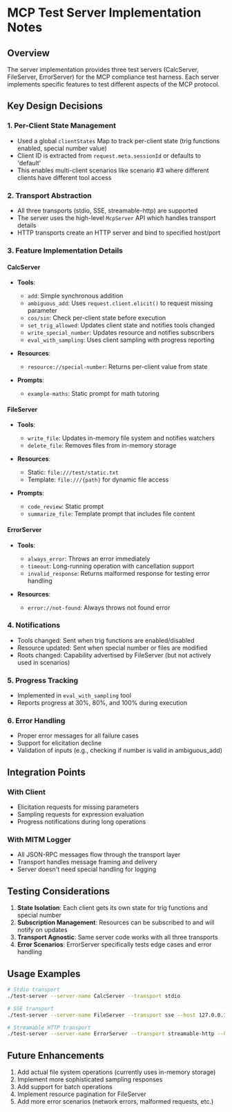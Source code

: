# MCP Test Server Implementation Notes

## Overview
The server implementation provides three test servers (CalcServer, FileServer, ErrorServer) for the MCP compliance test harness. Each server implements specific features to test different aspects of the MCP protocol.

## Key Design Decisions

### 1. Per-Client State Management
- Used a global `clientStates` Map to track per-client state (trig functions enabled, special number value)
- Client ID is extracted from `request.meta.sessionId` or defaults to 'default'
- This enables multi-client scenarios like scenario #3 where different clients have different tool access

### 2. Transport Abstraction
- All three transports (stdio, SSE, streamable-http) are supported
- The server uses the high-level `McpServer` API which handles transport details
- HTTP transports create an HTTP server and bind to specified host/port

### 3. Feature Implementation Details

#### CalcServer
- **Tools**:
  - `add`: Simple synchronous addition
  - `ambiguous_add`: Uses `request.client.elicit()` to request missing parameter
  - `cos/sin`: Check per-client state before execution
  - `set_trig_allowed`: Updates client state and notifies tools changed
  - `write_special_number`: Updates resource and notifies subscribers
  - `eval_with_sampling`: Uses client sampling with progress reporting
  
- **Resources**:
  - `resource://special-number`: Returns per-client value from state
  
- **Prompts**:
  - `example-maths`: Static prompt for math tutoring

#### FileServer
- **Tools**:
  - `write_file`: Updates in-memory file system and notifies watchers
  - `delete_file`: Removes files from in-memory storage
  
- **Resources**:
  - Static: `file:///test/static.txt`
  - Template: `file:///{path}` for dynamic file access
  
- **Prompts**:
  - `code_review`: Static prompt
  - `summarize_file`: Template prompt that includes file content

#### ErrorServer
- **Tools**:
  - `always_error`: Throws an error immediately
  - `timeout`: Long-running operation with cancellation support
  - `invalid_response`: Returns malformed response for testing error handling
  
- **Resources**:
  - `error://not-found`: Always throws not found error

### 4. Notifications
- Tools changed: Sent when trig functions are enabled/disabled
- Resource updated: Sent when special number or files are modified
- Roots changed: Capability advertised by FileServer (but not actively used in scenarios)

### 5. Progress Tracking
- Implemented in `eval_with_sampling` tool
- Reports progress at 30%, 80%, and 100% during execution

### 6. Error Handling
- Proper error messages for all failure cases
- Support for elicitation decline
- Validation of inputs (e.g., checking if number is valid in ambiguous_add)

## Integration Points

### With Client
- Elicitation requests for missing parameters
- Sampling requests for expression evaluation
- Progress notifications during long operations

### With MITM Logger
- All JSON-RPC messages flow through the transport layer
- Transport handles message framing and delivery
- Server doesn't need special handling for logging

## Testing Considerations

1. **State Isolation**: Each client gets its own state for trig functions and special number
2. **Subscription Management**: Resources can be subscribed to and will notify on updates
3. **Transport Agnostic**: Same server code works with all three transports
4. **Error Scenarios**: ErrorServer specifically tests edge cases and error handling

## Usage Examples

```bash
# Stdio transport
./test-server --server-name CalcServer --transport stdio

# SSE transport
./test-server --server-name FileServer --transport sse --host 127.0.0.1 --port 3001

# Streamable HTTP transport
./test-server --server-name ErrorServer --transport streamable-http --host 127.0.0.1 --port 3002
```

## Future Enhancements

1. Add actual file system operations (currently uses in-memory storage)
2. Implement more sophisticated sampling responses
3. Add support for batch operations
4. Implement resource pagination for FileServer
5. Add more error scenarios (network errors, malformed requests, etc.)
